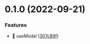 

# 0.1.0 (2022-09-21)


### Features

* 🎸 useModal ([307c89f](https://github.com/JinghuiS/vue-modal-provider/commit/307c89fd5d5d5f1e88aa32c21df64c74f86a4adc))